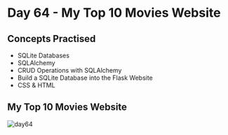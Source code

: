 # Day 64 - My Top 10 Movies Website
## Concepts Practised
- SQLite Databases
- SQLAlchemy
- CRUD Operations with SQLAlchemy
- Build a SQLite Database into the Flask Website
- CSS & HTML
## My Top 10 Movies Website
![day64](https://user-images.githubusercontent.com/98851253/162594261-6130be7b-e06b-452f-b0cb-b45cb6e76b47.gif)
